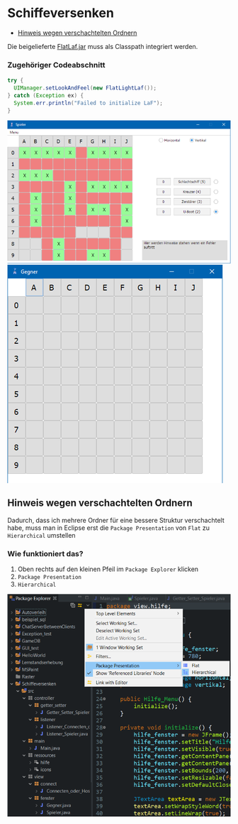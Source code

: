 # Schiffeversenken

- [Hinweis wegen verschachtelten Ordnern](#Hinweis-wegen-verschachtelten-Ordnern)

Die beigelieferte [FlatLaf.jar](https://search.maven.org/artifact/com.formdev/flatlaf/1.0-rc3/jar) muss als Classpath integriert werden.

### Zugehöriger Codeabschnitt
``` Java 
try {
  UIManager.setLookAndFeel(new FlatLightLaf());
} catch (Exception ex) {
  System.err.println("Failed to initialize LaF");
}
```

![Spieler](https://github.com/Sevynidd/Schiffeversenken/blob/main/Spieler.png)
![Gegner](https://github.com/Sevynidd/Schiffeversenken/blob/main/Gegner.png)

## Hinweis wegen verschachtelten Ordnern

Dadurch, dass ich mehrere Ordner für eine bessere Struktur verschachtelt habe, muss man in Eclipse erst die `Package Presentation` von `Flat` zu `Hierarchical` umstellen

### Wie funktioniert das?

1. Oben rechts auf den kleinen Pfeil im `Package Explorer` klicken
2. `Package Presentation`
3. `Hierarchical`

![Hinweis](https://github.com/Sevynidd/Schiffeversenken/blob/main/Hinweis.png)
